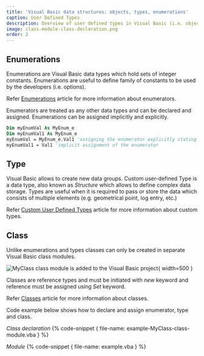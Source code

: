 ```yaml
---
title: 'Visual Basic data structures: objects, types, enumerations'
caption: User Defined Types
description: Overview of user defined types in Visual Basic (i.e. objects, types, enumerations) in Visual Basic
image: class-module-class-declaration.png
order: 2
---
```


## Enumerations

Enumerations are Visual Basic data types which hold sets of integer constants. Enumerations are useful to define family of constants to be used by the developers (i.e. options).

Refer [Enumerations](/visual-basic/data-structures/enumerators) article for more information about enumerators.

Enumerators are treated as any other data types and can be declared and assigned. Enumerations can be assigned implicitly and explicitly.

~~~ vb
Dim myEnumVal As MyEnum_e
Dim myEnumVal1 As MyEnum_e
myEnumVal = MyEnum_e.Val1 'assigning the enumerator explicitly stating the name of enumerator
myEnumVal1 = Val1 'implicit assignment of the enumerator
~~~

## Type

Visual Basic allows to create new data groups. Custom user-defined Type is a data type, also known as *Structure* which allows to define complex data storage. Types are useful when it is required to pass or store the data which consists of multiple elements (e.g. geometrical point, log entry, etc.)

Refer [Custom User Defined Types](/visual-basic/data-structures/types) article for more information about custom types.

## Class

Unlike enumerations and types classes can only be created in separate Visual Basic class modules.

![MyClass class module is added to the Visual Basic project](class-module-class-declaration.png){ width=500 }

Classes are reference types and must be initiated with *new* keyword and reference must be assigned using *Set* keyword.

Refer [Classes](/visual-basic/classes) article for more information about classes.

Code example below shows how to declare and assign enumerator, type and class.

*Class declaration*
{% code-snippet { file-name: example-MyClass-class-module.vba } %}

*Module*
{% code-snippet { file-name: example.vba } %}
